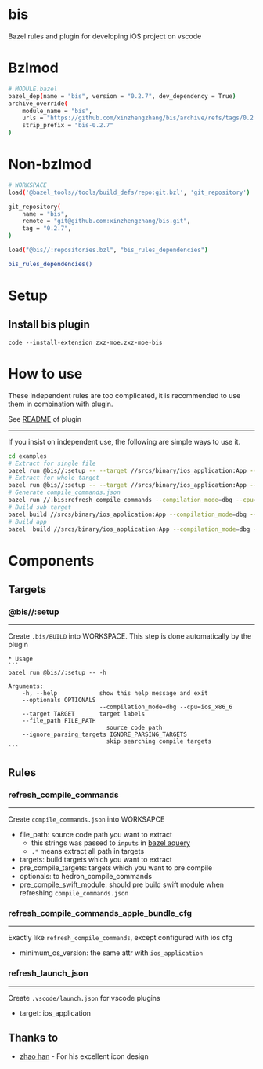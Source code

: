 # bis
Bazel rules and plugin for developing iOS project on vscode

# Bzlmod
```sh
# MODULE.bazel
bazel_dep(name = "bis", version = "0.2.7", dev_dependency = True)
archive_override(
    module_name = "bis",
    urls = "https://github.com/xinzhengzhang/bis/archive/refs/tags/0.2.7.tar.gz",
    strip_prefix = "bis-0.2.7"
)
```
# Non-bzlmod
```sh
# WORKSPACE
load('@bazel_tools//tools/build_defs/repo:git.bzl', 'git_repository')

git_repository(
    name = "bis",
    remote = "git@github.com:xinzhengzhang/bis.git",
    tag = "0.2.7",
)

load("@bis//:repositories.bzl", "bis_rules_dependencies")

bis_rules_dependencies()

```

# Setup

## Install bis plugin
```
code --install-extension zxz-moe.zxz-moe-bis
```

# How to use

These independent rules are too complicated, it is recommended to use them in combination with plugin.

See [README](plugin/zxz-moe-bis/README.md) of plugin 

---
If you insist on independent use, the following are simple ways to use it.
```sh
cd examples
# Extract for single file
bazel run @bis//:setup -- --target //srcs/binary/ios_application:App --optional "--compilation_mode dbg --cpu 'ios_x86_64'" --file_path srcs/module_a/a.m
# Extract for whole target
bazel run @bis//:setup -- --target //srcs/binary/ios_application:App --optional "--compilation_mode dbg --cpu 'ios_x86_64'"
# Generate compile_commands.json
bazel run //.bis:refresh_compile_commands --compilation_mode=dbg --cpu=ios_x86_64 --check_visibility=False
# Build sub target
bazel build //srcs/binary/ios_application:App --compilation_mode=dbg --cpu="ios_x86_64" --aspects=@bis//:bisproject_aspect.bzl%bis_aspect --output_groups="bis artifacts @@//srcs/module_a:module_a"
# Build app
bazel  build //srcs/binary/ios_application:App --compilation_mode=dbg --cpu="ios_x86_64" --aspects=@bis//:bisproject_aspect.bzl%bis_aspect --output_groups="bis artifacts @@//srcs/binary/ios_application:App"

```

# Components
## Targets
### @bis//:setup
---
Create `.bis/BUILD` into WORKSPACE.
This step is done automatically by the plugin


    * Usage
    ```
    bazel run @bis//:setup -- -h

    Arguments:
        -h, --help            show this help message and exit
        --optionals OPTIONALS
                              --compilation_mode=dbg --cpu=ios_x86_6
        --target TARGET       target labels
        --file_path FILE_PATH
                                source code path
        --ignore_parsing_targets IGNORE_PARSING_TARGETS
                                skip searching compile targets
    ``` 

## Rules

### refresh_compile_commands
---
Create `compile_commands.json` into WORKSAPCE

* file_path: source code path you want to extract
    * this strings was passed to `inputs` in [bazel aquery](https://bazel.build/query/aquery)
    * `.*` means extract all path in targets
* targets: build targets which you want to extract
* pre_compile_targets: targets which you want to pre compile
* optionals: to hedron_compile_commands
* pre_compile_swift_module: should pre build swift module when refreshing `compile_commands.json`

### refresh_compile_commands_apple_bundle_cfg
---
Exactly like `refresh_compile_commands`, except configured with ios cfg
* minimum_os_version: the same attr with `ios_application`

### refresh_launch_json
---
Create `.vscode/launch.json` for vscode plugins
* target: ios_application

## Thanks to
* [zhao han](https://github.com/BarneyZhaoooo) - For his excellent icon design
